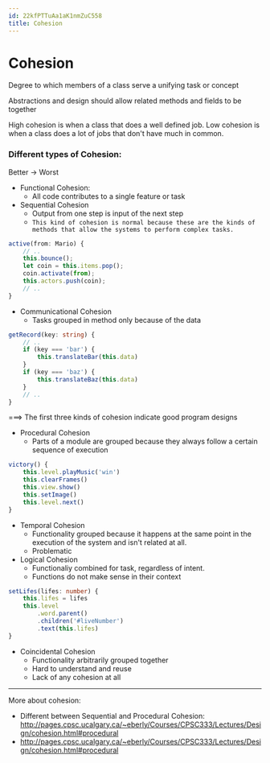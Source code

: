 ```yaml
---
id: 22kfPTTuAa1aK1nmZuC558
title: Cohesion
---
```





# Cohesion

Degree to which members of a class serve a unifying task or concept

Abstractions and design should allow related methods and fields to be together

High cohesion is when a class that does a well defined job. Low cohesion is when a class does a lot of jobs that don't have much in common.

### Different types of Cohesion:

Better -> Worst

* Functional Cohesion:
    - All code contributes to a single feature or task
* Sequential Cohesion
    - Output from one step is input of the next step
    - `This kind of cohesion is normal because these are the kinds of methods that allow the systems to perform complex tasks.`

```typescript
active(from: Mario) {
    // ..
    this.bounce();
    let coin = this.items.pop();
    coin.activate(from);
    this.actors.push(coin);
    // ..
}
```

* Communicational Cohesion
    - Tasks grouped in method only because of the data

```typescript
getRecord(key: string) {
    // ..
    if (key === 'bar') {
        this.translateBar(this.data)
    }
    if (key === 'baz') {
        this.translateBaz(this.data)
    }
    // ..
}
```
===> The first three kinds of cohesion indicate good program designs

* Procedural Cohesion
    - Parts of a module are grouped because they always follow a certain sequence of execution

```typescript
victory() {
    this.level.playMusic('win')
    this.clearFrames()
    this.view.show()
    this.setImage()
    this.level.next()
}
```

* Temporal Cohesion
    - Functionality grouped because it happens at the same point in the execution of the system and isn't related at all.
    - Problematic
* Logical Cohesion
    - Functionaliy combined for task, regardless of intent.
    - Functions do not make sense in their context

```typescript
setLifes(lifes: number) {
    this.lifes = lifes
    this.level
        .word.parent()
        .children('#liveNumber')
        .text(this.lifes)
}
```

* Coincidental Cohesion
    - Functionality arbitrarily grouped together
    - Hard to understand and reuse
    - Lack of any cohesion at all

----

More about cohesion:

- Different between Sequential and Procedural Cohesion: http://pages.cpsc.ucalgary.ca/~eberly/Courses/CPSC333/Lectures/Design/cohesion.html#procedural
- http://pages.cpsc.ucalgary.ca/~eberly/Courses/CPSC333/Lectures/Design/cohesion.html#procedural
